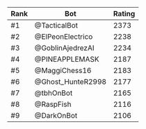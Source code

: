 Rank|Bot|Rating
---|---|---
#1|@TacticalBot|2373
#2|@ElPeonElectrico|2238
#3|@GoblinAjedrezAI|2234
#4|@PINEAPPLEMASK|2187
#5|@MaggiChess16|2183
#6|@Ghost_HunteR2998|2177
#7|@tbhOnBot|2165
#8|@RaspFish|2116
#9|@DarkOnBot|2106
